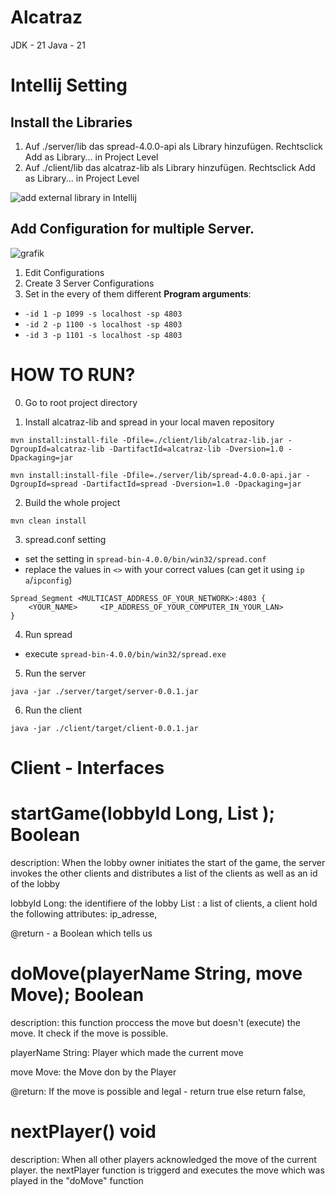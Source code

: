 # Alcatraz

JDK - 21
Java - 21



# Intellij Setting
## Install the Libraries  
1. Auf ./server/lib das spread-4.0.0-api als Library hinzufügen. Rechtsclick Add as Library... in Project Level  
2. Auf ./client/lib das alcatraz-lib als Library hinzufügen. Rechtsclick Add as Library... in Project Level

![add external library in Intellij](https://github.com/user-attachments/assets/b495a506-bc04-4c5c-a5d0-b24f61a7e30a)

## Add Configuration for multiple Server.
![grafik](https://github.com/user-attachments/assets/d6a06466-810f-4b44-8df3-c8bf0bc7dfac)
1. Edit Configurations
2. Create 3 Server Configurations
3. Set in the every of them different **Program arguments**:
  - `-id 1 -p 1099 -s localhost -sp 4803`
  - `-id 2 -p 1100 -s localhost -sp 4803`
  - `-id 3 -p 1101 -s localhost -sp 4803`

# HOW TO RUN?
0. Go to root project directory

1. Install alcatraz-lib and spread in your local maven repository

```shell
mvn install:install-file -Dfile=./client/lib/alcatraz-lib.jar -DgroupId=alcatraz-lib -DartifactId=alcatraz-lib -Dversion=1.0 -Dpackaging=jar
```
  
```shell
mvn install:install-file -Dfile=./server/lib/spread-4.0.0-api.jar -DgroupId=spread -DartifactId=spread -Dversion=1.0 -Dpackaging=jar
```

2. Build the whole project
```shell
mvn clean install
```

3. spread.conf setting
- set the setting in `spread-bin-4.0.0/bin/win32/spread.conf`
- replace the values in `<>` with your correct values (can get it using `ip a`/`ipconfig`)
```
Spread_Segment <MULTICAST_ADDRESS_OF_YOUR_NETWORK>:4803 {
    <YOUR_NAME>		<IP_ADDRESS_OF_YOUR_COMPUTER_IN_YOUR_LAN>
}

```

4. Run spread
- execute `spread-bin-4.0.0/bin/win32/spread.exe`


5. Run the server
```shell
java -jar ./server/target/server-0.0.1.jar
```

6. Run the client
```shell
java -jar ./client/target/client-0.0.1.jar
```

# Client - Interfaces 

# startGame(lobbyId Long, List <clients>); Boolean

description: When the lobby owner initiates the start of the game, the server invokes the other clients and distributes a list of the clients as well as an id of the lobby

lobbyId Long: the identifiere of the lobby 
List <clients>: a list of clients, a client hold the following attributes: ip_adresse, 

@return - a Boolean which tells us

# doMove(playerName String, move Move); Boolean

description: this function proccess the move but doesn't (execute) the move. It check if the move is possible. 

playerName String: Player which made the current move

move Move: the Move don  by the Player

@return: If the move is possible and legal - return true else return false,

# nextPlayer() void

description: When all other players acknowledged the move of the current player. the nextPlayer function is triggerd and executes the move which was played in the "doMove" function
